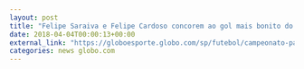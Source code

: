 ```yaml
---
layout: post
title: "Felipe Saraiva e Felipe Cardoso concorem ao gol mais bonito do Paulistão; vote!"
date: 2018-04-04T00:00:13+00:00
external_link: "https://globoesporte.globo.com/sp/futebol/campeonato-paulista/votacao/qual-e-o-gol-mais-bonito-do-paulistao-429cbe63-e2e1-410e-8051-5846d009aa1e.ghtml"
categories: news globo.com
---
```

